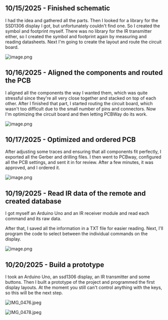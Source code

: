 <!--
  ===================    !!READ THIS NOTICE!!   ====================
  DO NOT edit this file manually. Your changes WILL BE OVERWRITTEN!
  This journal is auto generated and updated by Hack Club Blueprint.
  To edit this file, please edit your journal entries on Blueprint.
  ==================================================================
-->

## 10/15/2025 - Finished schematic  

I had the idea and gathered all the parts. Then I looked for a library for the SSD1306 display I got, but unfortunately couldn't find one. So I created the symbol and footprint myself. There was no library for the IR transmitter either, so I created the symbol and footprint again by measuring and reading datasheets. Next I'm going to create the layout and route the circuit board.

![image.png](https://blueprint.hackclub.com/user-attachments/blobs/proxy/eyJfcmFpbHMiOnsiZGF0YSI6MjQwMywicHVyIjoiYmxvYl9pZCJ9fQ==--c864fa11973f8efe8c1f9512e4d8f394f35b6f50/image.png)
  

## 10/16/2025 - Aligned the components and routed the PCB  

I aligned all the components the way I wanted them, which was quite stressful since they're all very close together and stacked on top of each other. After I finished that part, I started routing the circuit board, which wasn't too difficult due to the small number of pins and connectors. Now I'm optimizing the circuit board and then letting PCBWay do its work.

![image.png](https://blueprint.hackclub.com/user-attachments/blobs/proxy/eyJfcmFpbHMiOnsiZGF0YSI6MjQ5MiwicHVyIjoiYmxvYl9pZCJ9fQ==--0e6bdcf57225271b0c9c4714e076272a0745d62d/image.png)
  

## 10/17/2025 - Optimized and ordered PCB  

After adjusting some traces and ensuring that all components fit perfectly, I exported all the Gerber and drilling files. I then went to PCBway, configured all the PCB settings, and sent it in for review. After a few minutes, it was approved, and I ordered it.


![image.png](https://blueprint.hackclub.com/user-attachments/blobs/proxy/eyJfcmFpbHMiOnsiZGF0YSI6MjYyOCwicHVyIjoiYmxvYl9pZCJ9fQ==--15d3730106009423d8cadfb5053345958a82cb64/image.png)
  

## 10/19/2025 - Read IR data of the remote and created database  

I got myself an Arduino Uno and an IR receiver module and read each command and its raw data.

After that, I saved all the information in a TXT file for easier reading. Next, I'll program the code to select between the individual commands on the display.

![image.png](https://blueprint.hackclub.com/user-attachments/blobs/proxy/eyJfcmFpbHMiOnsiZGF0YSI6MzUzNywicHVyIjoiYmxvYl9pZCJ9fQ==--31660a10fd49cb44957eaae759f66a1db17728b9/image.png)
  

## 10/20/2025 - Build a prototype  

I took an Arduino Uno, an ssd1306 display, an IR transmitter and some buttons. Then I built a prototype of the project and programmed the first display layouts. At the moment you still can't control anything with the keys, so this will be the next step.


![IMG_0476.jpeg](https://blueprint.hackclub.com/user-attachments/blobs/proxy/eyJfcmFpbHMiOnsiZGF0YSI6Mzc3OCwicHVyIjoiYmxvYl9pZCJ9fQ==--bfd59e0da6268b2fdc853be01867113f67e825a0/IMG_0476.jpeg)

![IMG_0478.jpeg](https://blueprint.hackclub.com/user-attachments/blobs/proxy/eyJfcmFpbHMiOnsiZGF0YSI6Mzc3OSwicHVyIjoiYmxvYl9pZCJ9fQ==--2d690ae7af36549023c7447e11e7fc04c6e247d4/IMG_0478.jpeg)





  

